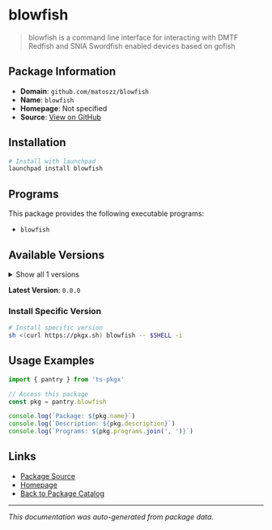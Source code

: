 # blowfish

> blowfish is a command line interface for interacting with DMTF Redfish and SNIA Swordfish enabled devices based on gofish

## Package Information

- **Domain**: `github.com/matoszz/blowfish`
- **Name**: `blowfish`
- **Homepage**: Not specified
- **Source**: [View on GitHub](https://github.com/pkgxdev/pantry/tree/main/projects/github.com/matoszz/blowfish/package.yml)

## Installation

```bash
# Install with launchpad
launchpad install blowfish
```

## Programs

This package provides the following executable programs:

- `blowfish`

## Available Versions

<details>
<summary>Show all 1 versions</summary>

- `0.0.0`

</details>

**Latest Version**: `0.0.0`

### Install Specific Version

```bash
# Install specific version
sh <(curl https://pkgx.sh) blowfish -- $SHELL -i
```

## Usage Examples

```typescript
import { pantry } from 'ts-pkgx'

// Access this package
const pkg = pantry.blowfish

console.log(`Package: ${pkg.name}`)
console.log(`Description: ${pkg.description}`)
console.log(`Programs: ${pkg.programs.join(', ')}`)
```

## Links

- [Package Source](https://github.com/pkgxdev/pantry/tree/main/projects/github.com/matoszz/blowfish/package.yml)
- [Homepage](#)
- [Back to Package Catalog](../package-catalog.md)

---

*This documentation was auto-generated from package data.*
